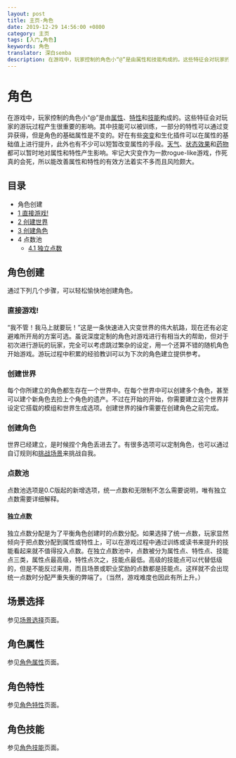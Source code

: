 ```yaml
---
layout: post
title: 主页-角色
date: 2019-12-29 14:56:00 +0800
category: 主页
tags: [入门,角色]
keywords: 角色
translator: 深白semba
description: 在游戏中，玩家控制的角色小“@”是由属性和技能构成的。这些特征会对玩家的游玩过程产生很重要的影响。其中技能可以被训练，一部分的特性可以通过变异获得，但是角色的基础属性是不变的。好在有些和生化插件可以在属性的基础值上进行提升，此外也有不少可以短暂改变属性的手段。太难起、状态效果都可以暂时地对属性和特性产生影响。牢记大灾变作为一款rogue-like游戏，作死真的会死，所以能改善属性和特性的有效方法着实不多而且风险颇大。
---
```

# 角色

在游戏中，玩家控制的角色小“@”是由[属性](https://cddabase.site/wiki/posts/%E8%A7%92%E8%89%B2%E5%88%9B%E5%BB%BA/@-Attribute/index.html)、[特性](https://cddabase.site/wiki/posts/%E8%A7%92%E8%89%B2%E7%89%B9%E6%80%A7/Character-Traits/index.html)和[技能](https://cddabase.site/wiki/posts/%E8%A7%92%E8%89%B2%E7%89%B9%E6%80%A7/Character-Skills/index.html)构成的。这些特征会对玩家的游玩过程产生很重要的影响。其中技能可以被训练，一部分的特性可以通过变异获得，但是角色的基础属性是不变的。好在有些[突变](https://cddabase.site/wiki/posts/%E8%A7%92%E8%89%B2%E7%89%B9%E6%80%A7/%E7%AA%81%E5%8F%98/index.html)和生化插件可以在属性的基础值上进行提升，此外也有不少可以短暂改变属性的手段。[天气](http://cddawiki.chezzo.com/cdda_wiki/index.php?title=Weather)、[状态效果](http://cddawiki.chezzo.com/cdda_wiki/index.php?title=Effecs&action=edit&redlink=1)和[药物](http://cddawiki.chezzo.com/cdda_wiki/index.php?title=Medication)都可以暂时地对属性和特性产生影响。牢记大灾变作为一款rogue-like游戏，作死真的会死，所以能改善属性和特性的有效方法着实不多而且风险颇大。

## 目录



-  角色创建
  - [1 直接游戏!](http://cddawiki.chezzo.com/cdda_wiki/index.php?title=Character#Play_now.21)
  - [2 创建世界](http://cddawiki.chezzo.com/cdda_wiki/index.php?title=Character#Create_World)
  - [3 创建角色](http://cddawiki.chezzo.com/cdda_wiki/index.php?title=Character#Create_Character)
  - 4 点数池
    - [4.1 独立点数](http://cddawiki.chezzo.com/cdda_wiki/index.php?title=Character#Multiple_Pools)

## 角色创建

通过下列几个步骤，可以轻松愉快地创建角色。

### 直接游戏!

“我不管！我马上就要玩！”这是一条快速进入灾变世界的伟大航路，现在还有必定避难所开局的方案可选。虽说深度定制的角色对游戏进行有相当大的帮助，但对于初次进行游玩的玩家，完全可以考虑跳过繁杂的设定，用一个还算不错的随机角色开始游戏。游玩过程中积累的经验教训可以为下次的角色建立提供参考。



### 创建世界

每个你所建立的角色都生存在一个世界中。在每个世界中可以创建多个角色，甚至可以建个新角色去捡上个角色的遗产。不过在开始的开始，你需要建立这个世界并设定它搭载的模组和世界生成选项。创建世界的操作需要在创建角色之前完成。



### 创建角色

世界已经建立，是时候捏个角色丢进去了。有很多选项可以定制角色，也可以通过自订规则和[挑战场景](https://cddabase.site/wiki/posts/%E8%A7%92%E8%89%B2%E5%88%9B%E5%BB%BA/Character-Scenarios/index.html)来挑战自我。



### 点数池

点数池选项是0.C版起的新增选项，统一点数和无限制不怎么需要说明，唯有独立点数需要详细解释。

#### 独立点数

独立点数分配是为了平衡角色创建时的点数分配。如果选择了统一点数，玩家显然倾向于把点数分配到属性或特性上，可以在游戏过程中通过训练或读书来提升的技能看起来就不值得投入点数。在独立点数池中，点数被分为属性点、特性点、技能点三类，属性点最高级，特性点次之，技能点最低。高级的技能点可以代替低级的，但是不能反过来用，而且场景或职业奖励的点数都是技能点。这样就不会出现统一点数时分配严重失衡的弊端了。（当然，游戏难度也因此有所上升。）

## 场景选择
参见[场景选择](https://cddabase.site/wiki/posts/%E8%A7%92%E8%89%B2%E5%88%9B%E5%BB%BA/Character-Scenarios/index.html)页面。

## 角色属性

参见[角色属性](https://cddabase.site/wiki/posts/%E8%A7%92%E8%89%B2%E5%88%9B%E5%BB%BA/@-Attribute/index.html)页面。

## 角色特性

参见[角色特性](https://cddabase.site/wiki/posts/%E8%A7%92%E8%89%B2%E7%89%B9%E6%80%A7/Character-Traits/index.html)页面。

## 角色技能

参见[角色技能](https://cddabase.site/wiki/posts/%E8%A7%92%E8%89%B2%E5%88%9B%E5%BB%BA/Character-Skills/index.html)页面。